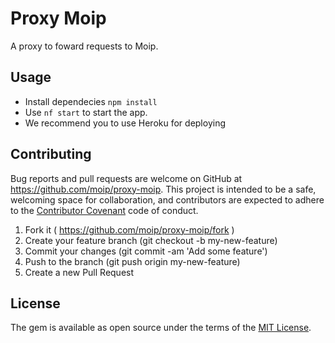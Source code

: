 # Proxy Moip

A proxy to foward requests to Moip.

## Usage

* Install dependecies `npm install`
* Use `nf start` to start the app.
* We recommend you to use Heroku for deploying

## Contributing

Bug reports and pull requests are welcome on GitHub at https://github.com/moip/proxy-moip. This project is intended to be a safe, welcoming space for collaboration, and contributors are expected to adhere to the [Contributor Covenant](http://contributor-covenant.org) code of conduct.

1. Fork it ( https://github.com/moip/proxy-moip/fork )
2. Create your feature branch (git checkout -b my-new-feature)
3. Commit your changes (git commit -am 'Add some feature')
4. Push to the branch (git push origin my-new-feature)
5. Create a new Pull Request

## License

The gem is available as open source under the terms of the [MIT License](http://opensource.org/licenses/MIT).

